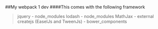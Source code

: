 ##My webpack 1 dev
####This comes with the following framework
>jquery - node_modules
>lodash - node_modules
>MathJax - external
>createjs (EaselJs and TweenJs) - bower_components